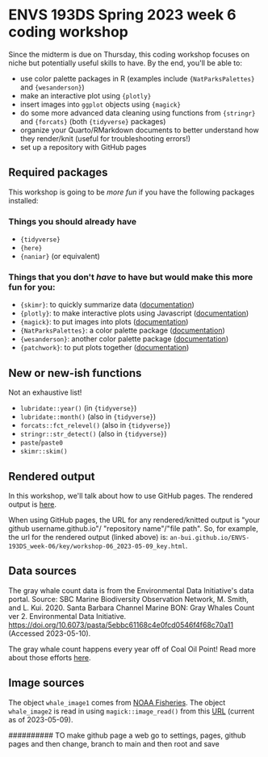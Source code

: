 # ENVS 193DS Spring 2023 week 6 coding workshop

Since the midterm is due on Thursday, this coding workshop focuses on niche but potentially useful skills to have. By the end, you'll be able to:  
- use color palette packages in R (examples include `{NatParksPalettes}` and `{wesanderson}`)  
- make an interactive plot using `{plotly}`  
- insert images into `ggplot` objects using `{magick}`  
- do some more advanced data cleaning using functions from `{stringr}` and `{forcats}` (both `{tidyverse}` packages)  
- organize your Quarto/RMarkdown documents to better understand how they render/knit (useful for troubleshooting errors!)  
- set up a repository with GitHub pages

## Required packages

This workshop is going to be _more fun_ if you have the following packages installed:  

### Things you should already have

- `{tidyverse}`  
- `{here}`  
- `{naniar}` (or equivalent)  

### Things that you don't _have_ to have but would make this more fun for you:

- `{skimr}`: to quickly summarize data ([documentation](https://docs.ropensci.org/skimr/))  
- `{plotly}`: to make interactive plots using Javascript ([documentation](https://plotly.com/r/getting-started/))  
- `{magick}`: to put images into plots ([documentation](https://docs.ropensci.org/magick/index.html))  
- `{NatParksPalettes}`: a color palette package ([documentation](https://github.com/kevinsblake/NatParksPalettes))  
- `{wesanderson}`: another color palette package ([documentation](https://github.com/karthik/wesanderson))  
- `{patchwork}`: to put plots together ([documentation](https://patchwork.data-imaginist.com/))  

## New or new-ish functions

Not an exhaustive list!  

- `lubridate::year()` (in `{tidyverse}`)  
- `lubridate::month()` (also in `{tidyverse}`)  
- `forcats::fct_relevel()` (also in `{tidyverse}`)  
- `stringr::str_detect()` (also in `{tidyverse}`)
- `paste`/`paste0`  
- `skimr::skim()`  

## Rendered output

In this workshop, we'll talk about how to use GitHub pages. The rendered output is [here](https://an-bui.github.io/ENVS-193DS_week-06/key/workshop-06_2023-05-09_key.html).  

When using GitHub pages, the URL for any rendered/knitted output is "your github username.github.io"/ "repository name"/"file path". So, for example, the url for the rendered output (linked above) is:
`an-bui.github.io/ENVS-193DS_week-06/key/workshop-06_2023-05-09_key.html`.

## Data sources

The gray whale count data is from the Environmental Data Initiative's data portal. Source: SBC Marine Biodiversity Observation Network, M. Smith, and L. Kui. 2020. Santa Barbara Channel Marine BON: Gray Whales Count ver 2. Environmental Data Initiative. https://doi.org/10.6073/pasta/5ebbc61168c4e0fcd0546f4f68c70a11 (Accessed 2023-05-10).  

The gray whale count happens every year off of Coal Oil Point! Read more about those efforts [here](http://www.graywhalescount.org/GWC/About_GWC.html).

## Image sources

The object `whale_image1` comes from [NOAA Fisheries](https://www.fisheries.noaa.gov/species/gray-whale). The object `whale_image2` is read in using `magick::image_read()` from this [URL](https://www.acsonline.org/assets/images/eschrichtius-robustus.png) (current as of 2023-05-09).  






##########
TO make github page a web go to settings, pages, github pages and then change, branch to main and then root and save 

